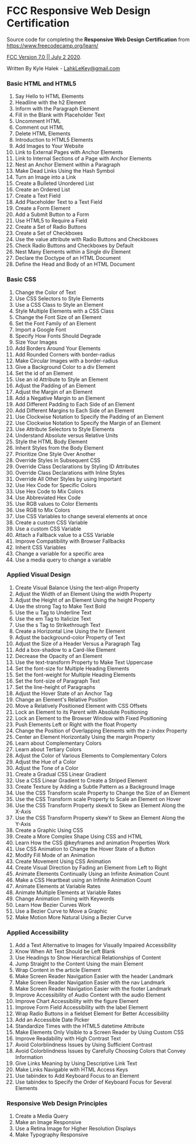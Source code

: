 # FCC Responsive Web Design Certification

Source code for completing the **Responsive Web Design Certification** from https://www.freecodecamp.org/learn/

[FCC Version 7.0 || July 2 2020](https://www.freecodecamp.org/news/python-curriculum-is-live/).

Written By Kyle Halek - LahkLeKey@gmail.com

### Basic HTML and HTML5

1. Say Hello to HTML Elements
2. Headline with the h2 Element
3. Inform with the Paragraph Element
4. Fill in the Blank with Placeholder Text
5. Uncomment HTML
6. Comment out HTML
7. Delete HTML Elements
8. Introduction to HTML5 Elements
9. Add Images to Your Website
10. Link to External Pages with Anchor Elements
11. Link to Internal Sections of a Page with Anchor Elements
12. Nest an Anchor Element within a Paragraph
13. Make Dead Links Using the Hash Symbol
14. Turn an Image into a Link
15. Create a Bulleted Unordered List
16. Create an Ordered List
17. Create a Text Field
18. Add Placeholder Text to a Text Field
19. Create a Form Element
20. Add a Submit Button to a Form
21. Use HTML5 to Require a Field
22. Create a Set of Radio Buttons
23. Create a Set of Checkboxes
24. Use the value attribute with Radio Buttons and Checkboxes
25. Check Radio Buttons and Checkboxes by Default
26. Nest Many Elements within a Single div Element
27. Declare the Doctype of an HTML Document
28. Define the Head and Body of an HTML Document

### Basic CSS

1. Change the Color of Text
2. Use CSS Selectors to Style Elements
3. Use a CSS Class to Style an Element
4. Style Multiple Elements with a CSS Class
5. Change the Font Size of an Element
6. Set the Font Family of an Element
7. Import a Google Font
8. Specify How Fonts Should Degrade
9. Size Your Images
10. Add Borders Around Your Elements
11. Add Rounded Corners with border-radius
12. Make Circular Images with a border-radius
13. Give a Background Color to a div Element
14. Set the id of an Element
15. Use an id Attribute to Style an Element
16. Adjust the Padding of an Element
17. Adjust the Margin of an Element
18. Add a Negative Margin to an Element
19. Add Different Padding to Each Side of an Element
20. Add Different Margins to Each Side of an Element
21. Use Clockwise Notation to Specify the Padding of an Element
22. Use Clockwise Notation to Specify the Margin of an Element
23. Use Attribute Selectors to Style Elements
24. Understand Absolute versus Relative Units
25. Style the HTML Body Element
26. Inherit Styles from the Body Element
27. Prioritize One Style Over Another
28. Override Styles in Subsequent CSS
29. Override Class Declarations by Styling ID Attributes
30. Override Class Declarations with Inline Styles
31. Override All Other Styles by using Important
32. Use Hex Code for Specific Colors
33. Use Hex Code to Mix Colors
34. Use Abbreviated Hex Code
35. Use RGB values to Color Elements
36. Use RGB to Mix Colors
37. Use CSS Variables to change several elements at once
38. Create a custom CSS Variable
39. Use a custom CSS Variable
40. Attach a Fallback value to a CSS Variable
41. Improve Compatibility with Browser Fallbacks
42. Inherit CSS Variables
43. Change a variable for a specific area
44. Use a media query to change a variable

### Applied Visual Design

1. Create Visual Balance Using the text-align Property
2. Adjust the Width of an Element Using the width Property
3. Adjust the Height of an Element Using the height Property
4. Use the strong Tag to Make Text Bold
5. Use the u Tag to Underline Text
6. Use the em Tag to Italicize Text
7. Use the s Tag to Strikethrough Text
8. Create a Horizontal Line Using the hr Element
9. Adjust the background-color Property of Text
10. Adjust the Size of a Header Versus a Paragraph Tag
11. Add a box-shadow to a Card-like Element
12. Decrease the Opacity of an Element
13. Use the text-transform Property to Make Text Uppercase
14. Set the font-size for Multiple Heading Elements
15. Set the font-weight for Multiple Heading Elements
16. Set the font-size of Paragraph Text
17. Set the line-height of Paragraphs
18. Adjust the Hover State of an Anchor Tag
19. Change an Element's Relative Position
20. Move a Relatively Positioned Element with CSS Offsets
21. Lock an Element to its Parent with Absolute Positioning
22. Lock an Element to the Browser Window with Fixed Positioning
23. Push Elements Left or Right with the float Property
24. Change the Position of Overlapping Elements with the z-index Property
25. Center an Element Horizontally Using the margin Property
26. Learn about Complementary Colors
27. Learn about Tertiary Colors
28. Adjust the Color of Various Elements to Complementary Colors
29. Adjust the Hue of a Color
30. Adjust the Tone of a Color
31. Create a Gradual CSS Linear Gradient
32. Use a CSS Linear Gradient to Create a Striped Element
33. Create Texture by Adding a Subtle Pattern as a Background Image
34. Use the CSS Transform scale Property to Change the Size of an Element
35. Use the CSS Transform scale Property to Scale an Element on Hover
36. Use the CSS Transform Property skewX to Skew an Element Along the X-Axis
37. Use the CSS Transform Property skewY to Skew an Element Along the Y-Axis
38. Create a Graphic Using CSS
39. Create a More Complex Shape Using CSS and HTML
40. Learn How the CSS @keyframes and animation Properties Work
41. Use CSS Animation to Change the Hover State of a Button
42. Modify Fill Mode of an Animation
43. Create Movement Using CSS Animation
44. Create Visual Direction by Fading an Element from Left to Right
45. Animate Elements Continually Using an Infinite Animation Count
46. Make a CSS Heartbeat using an Infinite Animation Count
47. Animate Elements at Variable Rates
48. Animate Multiple Elements at Variable Rates
49. Change Animation Timing with Keywords
50. Learn How Bezier Curves Work
51. Use a Bezier Curve to Move a Graphic
52. Make Motion More Natural Using a Bezier Curve

### Applied Accessibility

1. Add a Text Alternative to Images for Visually Impaired Accessibility
2. Know When Alt Text Should be Left Blank
3. Use Headings to Show Hierarchical Relationships of Content
4. Jump Straight to the Content Using the main Element
5. Wrap Content in the article Element
6. Make Screen Reader Navigation Easier with the header Landmark
7. Make Screen Reader Navigation Easier with the nav Landmark
8. Make Screen Reader Navigation Easier with the footer Landmark
9. Improve Accessibility of Audio Content with the audio Element
10. Improve Chart Accessibility with the figure Element
11. Improve Form Field Accessibility with the label Element
12. Wrap Radio Buttons in a fieldset Element for Better Accessibility
13. Add an Accessible Date Picker
14. Standardize Times with the HTML5 datetime Attribute
15. Make Elements Only Visible to a Screen Reader by Using Custom CSS
16. Improve Readability with High Contrast Text
17. Avoid Colorblindness Issues by Using Sufficient Contrast
18. Avoid Colorblindness Issues by Carefully Choosing Colors that Convey Information
19. Give Links Meaning by Using Descriptive Link Text
20. Make Links Navigable with HTML Access Keys
21. Use tabindex to Add Keyboard Focus to an Element
22. Use tabindex to Specify the Order of Keyboard Focus for Several Elements

### Responsive Web Design Principles

1. Create a Media Query
2. Make an Image Responsive
3. Use a Retina Image for Higher Resolution Displays
4. Make Typography Responsive
